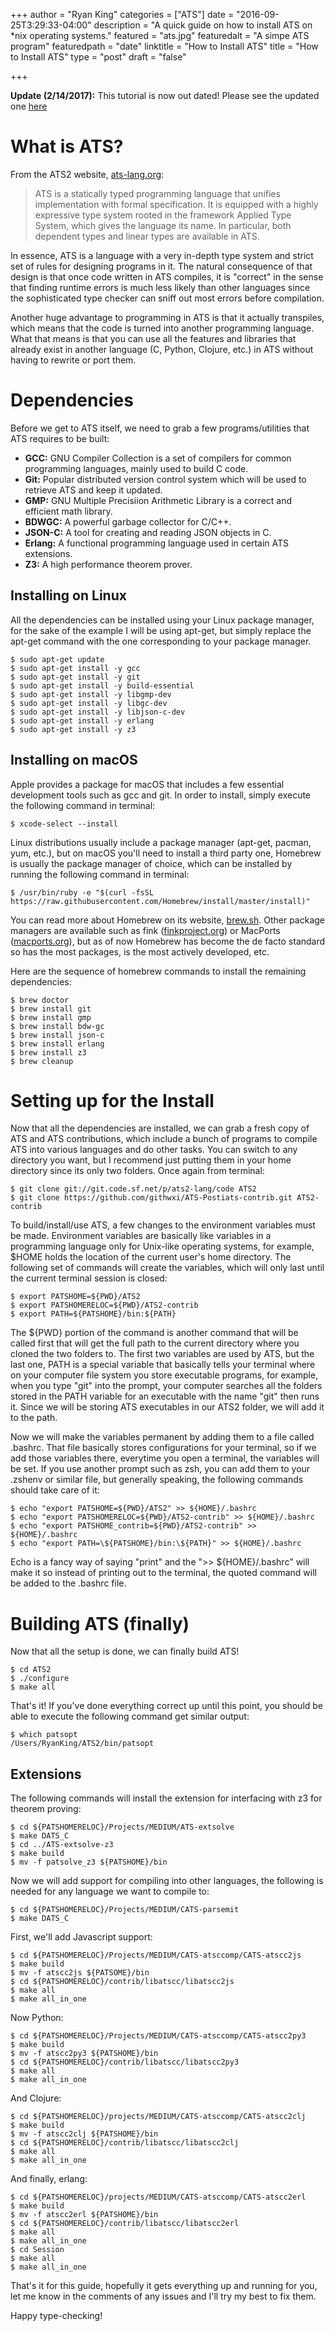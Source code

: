 +++
author = "Ryan King"
categories = ["ATS"]
date = "2016-09-25T3:29:33-04:00"
description = "A quick guide on how to install ATS on *nix operating systems."
featured = "ats.jpg"
featuredalt = "A simpe ATS program"
featuredpath = "date"
linktitle = "How to Install ATS"
title = "How to Install ATS"
type = "post"
draft = "false"

+++

**Update (2/14/2017):** This tutorial is now out dated! Please see the updated one [here](http://ryanking.com/blog/joy-of-ats-1-installing-ats "Updated ATS Tutorial")

# What is ATS?

From the ATS2 website, [ats-lang.org](http://www.ats-lang.org "ATS Website"):

> ATS is a statically typed programming language that unifies implementation with formal specification. It is equipped with a highly expressive type system rooted in the framework Applied Type System, which gives the language its name. In particular, both dependent types and linear types are available in ATS.

In essence, ATS is a language with a very in-depth type system and strict set of rules for designing programs in it. The natural consequence of that design is that once code written in ATS compiles, it is "correct" in the sense that finding runtime errors is much less likely than other languages since the sophisticated type checker can sniff out most errors before compilation.

Another huge advantage to programming in ATS is that it actually transpiles, which means that the code is turned into another programming language. What that means is that you can use all the features and libraries that already exist in another language (C, Python, Clojure, etc.) in ATS without having to rewrite or port them.

# Dependencies

Before we get to ATS itself, we need to grab a few programs/utilities that ATS requires to be built:

* **GCC:** GNU Compiler Collection is a set of compilers for common programming languages, mainly used to build C code.
* **Git:** Popular distributed version control system which will be used to retrieve ATS and keep it updated.
* **GMP:** GNU Multiple Precisiion Arithmetic Library is a correct and efficient math library.
* **BDWGC:** A powerful garbage collector for C/C++.
* **JSON-C:** A tool for creating and reading JSON objects in C.
* **Erlang:** A functional programming language used in certain ATS extensions.
* **Z3:** A high performance theorem prover.

## Installing on Linux

All the dependencies can be installed using your Linux package manager, for the sake of the example I will be using apt-get, but simply replace the apt-get command with the one corresponding to your package manager.

    $ sudo apt-get update
    $ sudo apt-get install -y gcc
    $ sudo apt-get install -y git
    $ sudo apt-get install -y build-essential
    $ sudo apt-get install -y libgmp-dev
    $ sudo apt-get install -y libgc-dev
    $ sudo apt-get install -y libjson-c-dev
    $ sudo apt-get install -y erlang
    $ sudo apt-get install -y z3

## Installing on macOS

Apple provides a package for macOS that includes a few essential development tools such as gcc and git. In order to install, simply execute the following command in terminal:

    $ xcode-select --install

Linux distributions usually include a package manager (apt-get, pacman, yum, etc.), but on macOS you'll need to install a third party one, Homebrew is usually the package manager of choice, which can be installed by running the following command in terminal:

    $ /usr/bin/ruby -e "$(curl -fsSL https://raw.githubusercontent.com/Homebrew/install/master/install)"

You can read more about Homebrew on its website, [brew.sh](http://brew.sh/ "Homebrew Website"). Other package managers are available such as fink ([finkproject.org](http://finkproject.org/ "Fink Website")) or MacPorts ([macports.org](http://macports.org/ "MacPorts Website")), but as of now Homebrew has become the de facto standard so has the most packages, is the most actively developed, etc.

Here are the sequence of homebrew commands to install the remaining dependencies:

    $ brew doctor
    $ brew install git
    $ brew install gmp
    $ brew install bdw-gc
    $ brew install json-c
    $ brew install erlang
    $ brew install z3
    $ brew cleanup

# Setting up for the Install

Now that all the dependencies are installed, we can grab a fresh copy of ATS and ATS contributions, which include a bunch of programs to compile ATS into various languages and do other tasks. You can switch to any directory you want, but I recommend just putting them in your home directory since its only two folders. Once again from terminal:

    $ git clone git://git.code.sf.net/p/ats2-lang/code ATS2
    $ git clone https://github.com/githwxi/ATS-Postiats-contrib.git ATS2-contrib

To build/install/use ATS, a few changes to the environment variables must be made. Environment variables are basically like variables in a programming language only for Unix-like operating systems, for example, $HOME holds the location of the current user's home directory. The following set of commands will create the variables, which will only last until the current terminal session is closed:

    $ export PATSHOME=${PWD}/ATS2
    $ export PATSHOMERELOC=${PWD}/ATS2-contrib
    $ export PATH=${PATSHOME}/bin:${PATH}

The ${PWD} portion of the command is another command that will be called first that will get the full path to the current directory where you cloned the two folders to. The first two variables are used by ATS, but the last one, PATH is a special variable that basically tells your terminal where on your computer file system you store executable programs, for example, when you type "git" into the prompt, your computer searches all the folders stored in the PATH variable for an executable with the name "git" then runs it. Since we will be storing ATS executables in our ATS2 folder, we will add it to the path.

Now we will make the variables permanent by adding them to a file called .bashrc. That file basically stores configurations for your terminal, so if we add those variables there, everytime you open a terminal, the variables will be set. If you use another prompt such as zsh, you can add them to your .zshenv or similar file, but generally speaking, the following commands should take care of it:

    $ echo "export PATSHOME=${PWD}/ATS2" >> ${HOME}/.bashrc
    $ echo "export PATSHOMERELOC=${PWD}/ATS2-contrib" >> ${HOME}/.bashrc
    $ echo "export PATSHOME_contrib=${PWD}/ATS2-contrib" >> ${HOME}/.bashrc
    $ echo "export PATH=\${PATSHOME}/bin:\${PATH}" >> ${HOME}/.bashrc

Echo is a fancy way of saying "print" and the ">> ${HOME}/.bashrc" will make it so instead of printing out to the terminal, the quoted command will be added to the .bashrc file.

# Building ATS (finally)

Now that all the setup is done, we can finally build ATS!

    $ cd ATS2
    $ ./configure
    $ make all

That's it! If you've done everything correct up until this point, you should be able to execute the following command get similar output:

    $ which patsopt
    /Users/RyanKing/ATS2/bin/patsopt

## Extensions

The following commands will install the extension for interfacing with z3 for theorem proving:

    $ cd ${PATSHOMERELOC}/Projects/MEDIUM/ATS-extsolve
    $ make DATS_C
    $ cd ../ATS-extsolve-z3
    $ make build
    $ mv -f patsolve_z3 ${PATSHOME}/bin

Now we will add support for compiling into other languages, the following is needed for any language we want to compile to:

    $ cd ${PATSHOMERELOC}/Projects/MEDIUM/CATS-parsemit
    $ make DATS_C

First, we'll add Javascript support:

    $ cd ${PATSHOMERELOC}/Projects/MEDIUM/CATS-atsccomp/CATS-atscc2js
    $ make build
    $ mv -f atscc2js ${PATSOME}/bin
    $ cd ${PATSHOMERELOC}/contrib/libatscc/libatscc2js
    $ make all
    $ make all_in_one

Now Python:

    $ cd ${PATSHOMERELOC}/Projects/MEDIUM/CATS-atsccomp/CATS-atscc2py3
    $ make build
    $ mv -f atscc2py3 ${PATSHOME}/bin
    $ cd ${PATSHOMERELOC}/contrib/libatscc/libatscc2py3
    $ make all
    $ make all_in_one

And Clojure:

    $ cd ${PATSHOMERELOC}/projects/MEDIUM/CATS-atsccomp/CATS-atscc2clj
    $ make build
    $ mv -f atscc2clj ${PATSHOME}/bin
    $ cd ${PATSHOMERELOC}/contrib/libatscc/libatscc2clj
    $ make all
    $ make all_in_one

And finally, erlang:

    $ cd ${PATSHOMERELOC}/projects/MEDIUM/CATS-atsccomp/CATS-atscc2erl
    $ make build
    $ mv -f atscc2erl ${PATSHOME}/bin
    $ cd ${PATSHOMERELOC}/contrib/libatscc/libatscc2erl
    $ make all
    $ make all_in_one
    $ cd Session
    $ make all
    $ make all_in_one

That's it for this guide, hopefully it gets everything up and running for you, let me know in the comments of any issues and I'll try my best to fix them.

Happy type-checking!

